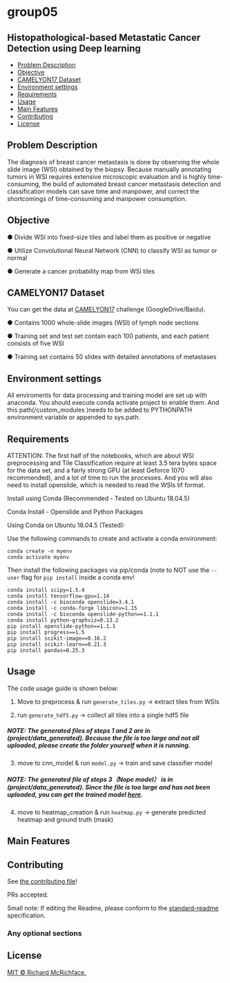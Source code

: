# group05 

## Histopathological-based  Metastatic Cancer Detection using  Deep learning

- [Problem Description](#problem-description)
- [Objective](#objective)
- [CAMELYON17 Dataset](#camelyon17-dataset)
- [Environment settings](#environment-settings)
- [Requirements](#requirements)
- [Usage](#usage)
- [Main Features](#main-features)
- [Contributing](#contributing)
- [License](#license)

## Problem Description

The diagnosis of breast cancer metastasis is done by observing the whole slide image (WSI) obtained by the biopsy. Because manually annotating tumors in WSI requires extensive microscopic evaluation and is highly time-consuming, the build of automated breast cancer metastasis detection and classification models can save time and manpower, and correct the shortcomings of time-consuming and manpower consumption.

## Objective

● Divide WSI into fixed-size tiles and label them as positive or negative 

● Utilize Convolutional Neural Network (CNN) to classify WSI as tumor or normal

● Generate a cancer probability map from WSI tiles

## CAMELYON17 Dataset

You can get the data at [CAMELYON17](https://camelyon17.grand-challenge.org/download/) challenge (GoogleDrive/Baidu).

● Contains 1000 whole-slide images (WSI) of lymph node sections 

● Training set and test set contain each 100 patients, and each patient consists of five WSI

● Training set contains 50 slides with detailed annotations of metastases

## Environment settings

All enviroments for data processing and training model are set up with anaconda. You should execute conda activate project to enable them. And this path(/custom_modules )needs to be added to PYTHONPATH environment variable or appended to sys.path.

## Requirements

ATTENTION: The first half of the notebooks, which are about WSI preprocessing and Tile Classification require at least 3.5 tera bytes space for the data set, and a fairly strong GPU (at least Geforce 1070 recommended), and a lot of time to run the processes. And you will also need to install openslide, which is needed to read the WSIs tif format.

Install using Conda (Recommended - Tested on Ubuntu 18.04.5)

Conda Install - Openslide and Python Packages

Using Conda on Ubuntu 18.04.5 (Tested):

Use the following commands to create and activate a conda environment:

```
conda create -n myenv
conda activate myenv
```

Then install the following packages via pip/conda (note to NOT use the `--user` flag for `pip install` inside a conda env!

```
conda install scipy=1.5.4
conda install tensorflow-gpu=1.14
conda install -c bioconda openslide=3.4.1
conda install -c conda-forge libiconv=1.15
conda install -c bioconda openslide-python==1.1.1
conda install python-graphviz=0.13.2
pip install openslide-python==1.1.1
pip install progress==1.5
pip install scikit-image==0.16.2
pip install scikit-learn==0.21.3
pip install pandas=0.25.3
```

## Usage

The code usage guide is shown below:

1. Move to preprocess & run `generate_tiles.py`
   -> extract tiles from WSIs

2. run `generate_hdf5.py`
   -> collect all tiles into a single hdf5 file

##### NOTE: The generated files of steps 1 and 2 are in (project/data_generated). Because the file is too large and not all uploaded, please create the folder yourself when it is running.

3. move to cnn_model & run `model.py`
   -> train and save classifier model

##### NOTE: The generated file of steps 3（Nope model） is in (project/data_generated). Since the file is too large and has not been uploaded, you can get the trained model [here](https://drive.google.com/file/d/1D3ZgWnOlkWNJkMFwbR7I3GEpAH7uL-Rw/view?usp=sharing).

4. move to heatmap_creation & run `heatmap.py`
   -> generate predicted heatmap and ground truth (mask)


## Main Features


## Contributing

See [the contributing file](CONTRIBUTING.md)!

PRs accepted.

Small note: If editing the Readme, please conform to the [standard-readme](https://github.com/RichardLitt/standard-readme) specification.

### Any optional sections

## License

[MIT © Richard McRichface.](../LICENSE)
